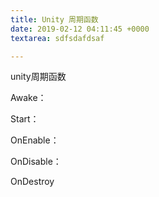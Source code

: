 ```yaml
---
title: Unity 周期函数
date: 2019-02-12 04:11:45 +0000
textarea: sdfsdafdsaf

---
```

unity周期函数

Awake：

Start：

OnEnable：

OnDisable：

OnDestroy